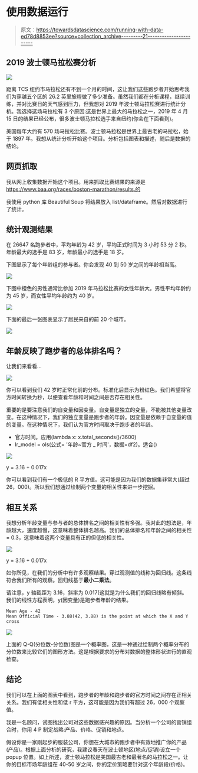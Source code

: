 # 使用数据运行

> 原文：<https://towardsdatascience.com/running-with-data-ed78d8853ee?source=collection_archive---------21----------------------->

## 2019 波士顿马拉松赛分析

![](img/0b6fc796f4fe0da2a8a5e758c7bb79d3.png)

距离 TCS 纽约市马拉松还有不到一个月的时间，这让我们这些跑步者开始思考我们为穿越五个区的 26.2 英里旅程做了多少准备。虽然我们都在分析课程，继续训练，并对比赛日的天气感到压力，但我想对 2019 年波士顿马拉松赛进行统计分析。我选择这场马拉松有 3 个原因:这是世界上最大的马拉松之一，2019 年 4 月 15 日的结果已经公布，很多波士顿马拉松选手来自纽约(你会在下面看到)。

美国每年大约有 570 场马拉松比赛。波士顿马拉松是世界上最古老的马拉松，始于 1897 年。我想从统计分析开始这个项目。分析包括图表和描述，随后是数据的结论。

## **网页抓取**

我从网上收集数据开始这个项目。用来抓取比赛结果的来源是 https://www.baa.org/races/boston-marathon/results.的

我使用 python 库 Beautiful Soup 将结果放入 list/dataframe。然后对数据进行了统计。

## 统计观测结果

在 26647 名跑步者中，平均年龄为 42 岁，平均正式时间为 3 小时 53 分 2 秒。年龄最大的选手是 83 岁，年龄最小的选手是 18 岁。

下图显示了每个年龄组的参与者。你会发现 40 到 50 岁之间的年龄相当高。

![](img/a969354e9729b6c4bc01fd53cba07a5c.png)

下图中橙色的男性通常比参加 2019 年马拉松比赛的女性年龄大。男性平均年龄约为 45 岁，而女性平均年龄约为 40 岁。

![](img/17bfe64d400bae633ddc61baa5015667.png)

下面的最后一张图表显示了居民来自的前 20 个城市。

![](img/26c327d748231af987349a9cdc61b8ae.png)

## 年龄反映了跑步者的总体排名吗？

让我们来看看…

![](img/fc8d4b348af01b0d3fb8eca35f070a28.png)

你可以看到我们 42 岁时正常化前的分布。标准化后显示为粉红色。我们希望将官方时间转换为秒，以便查看年龄和时间之间是否存在相关性。

重要的是要注意我们的自变量和因变量。自变量是独立的变量，不能被其他变量改变。在这种情况下，我们的独立变量是跑步者的年龄。因变量是依赖于自变量的值的变量。在这种情况下，我们认为官方时间取决于跑步者的年龄。

*   官方时间。应用(lambda x: x.total_seconds()/3600)
*   lr_model = ols(公式= '年龄~官方 _ 时间'，数据=df2)。适合()

![](img/81c6ca460a7ce41dfada55e4f23c3f3c.png)

y = 3.16 + 0.017x

你可以看到我们有一个极低的 R 平方值。这可能是因为我们的数据集非常大(超过 26，000)。所以我们想通过绘制两个变量的相关性来进一步挖掘。

## 相互关系

我想分析年龄变量与参与者的总体排名之间的相关性有多强。我对此的想法是，年龄越大，速度越慢，这意味着整体排名越高。我们的总体排名和年龄之间的相关性= 0.3，这意味着这两个变量具有正的但低的相关性。

![](img/f8328ed16a7a11914ea137ebbaf517b9.png)

y = 3.16 + 0.017x

如你所见，在我们的分析中有许多观察结果。穿过观测值的线称为回归线。这条线符合我们所有的观察。回归线基于**最小二乘法**。

请注意，y 轴截距为 3.16，斜率为 0.017(这就是为什么我们的回归线略有倾斜。我们的线性方程表明，y(因变量)是跑步者年龄的结果。

```
Mean Age - 42
Mean Official Time - 3.88(42, 3.88) is the point at which the X and Y cross
```

![](img/8b0bfa8d88b43d03cab7faeb8a169d28.png)

上面的 Q-Q(分位数-分位数)图是一个概率图，这是一种通过绘制两个概率分布的分位数来比较它们的图形方法。这是根据要求的分布对数据的整体形状进行的直观检查。

## 结论

我们可以在上面的图表中看到，跑步者的年龄和跑步者的官方时间之间存在正相关关系。我们有低相关性和低 r 平方，这可能是因为我们有超过 26，000 个观察值。

我是一名顾问，试图找出公司对这些数据感兴趣的原因。当分析一个公司的营销组合时，你用 4 P 制定战略:产品、价格、促销和地点。

假设你是一家刚起步的服装公司，你想在大城市的跑步者中有效地推广你的产品(产品)。根据上面分析的研究，我建议春天在波士顿地区(地点/促销)设立一个 popup 位置。如上所述，波士顿马拉松是美国最古老和最著名的马拉松之一。让你的目标市场年龄组在 40-50 岁之间，你的定价策略要针对这个年龄段(价格)。